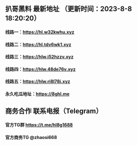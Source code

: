 ## 扒哥黑料 最新地址 （更新时间：2023-8-8 18:20:20）
#### 线路一：https://hl.w32kwhu.xyz
#### 线路二：https://hl.tdv6wk1.xyz
#### 线路三：https://hlw.i52hzzv.xyz
#### 线路四：https://hlw.48de76v.xyz
#### 线路五：https://hlw.ri8l78i.xyz
#### 永久吃瓜地址：https://8ghl.me

## 商务合作 联系电报（Telegram）
#### 官方TG群 https://t.me/hl8g1688
#### 官方商务TG @zhaosi668
